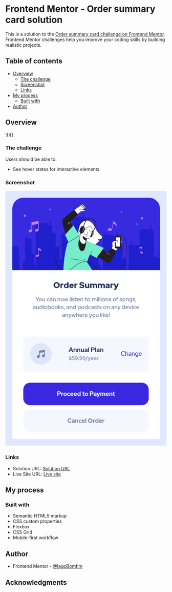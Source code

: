 # Frontend Mentor - Order summary card solution

This is a solution to the [Order summary card challenge on Frontend Mentor](https://www.frontendmentor.io/challenges/order-summary-component-QlPmajDUj). Frontend Mentor challenges help you improve your coding skills by building realistic projects. 

## Table of contents

- [Overview](#overview)
  - [The challenge](#the-challenge)
  - [Screenshot](#screenshot)
  - [Links](#links)
- [My process](#my-process)
  - [Built with](#built-with)
- [Author](#author)

## Overview

!()[]

### The challenge

Users should be able to:

- See hover states for interactive elements

### Screenshot

![](/screenshots/screenshot-mobile.png)

### Links

- Solution URL: [Solution URL](https://github.com/IagoBomfim/order-summary-component.git)
- Live Site URL: [Live site](https://your-live-site-url.com)

## My process

### Built with

- Semantic HTML5 markup
- CSS custom properties
- Flexbox
- CSS Grid
- Mobile-first workflow


## Author

- Frontend Mentor - [@IagoBomfim](https://www.frontendmentor.io/profile/IagoBomfim)

## Acknowledgments